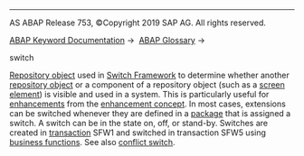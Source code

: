   

* * *

AS ABAP Release 753, ©Copyright 2019 SAP AG. All rights reserved.

[ABAP Keyword Documentation](javascript:call_link\('abenabap.htm'\)) →  [ABAP Glossary](javascript:call_link\('abenabap_glossary.htm'\)) → 

switch

[Repository object](javascript:call_link\('abenrepository_object_glosry.htm'\) "Glossary Entry") used in [Switch Framework](javascript:call_link\('abenswitch_framework_glosry.htm'\) "Glossary Entry") to determine whether another [repository object](javascript:call_link\('abenrepository_object_glosry.htm'\) "Glossary Entry") or a component of a repository object (such as a [screen element](javascript:call_link\('abenscreen_element_glosry.htm'\) "Glossary Entry")) is visible and used in a system. This is particularly useful for [enhancements](javascript:call_link\('abenenhancement_glosry.htm'\) "Glossary Entry") from the [enhancement concept](javascript:call_link\('abenenhancement_concept_glosry.htm'\) "Glossary Entry"). In most cases, extensions can be switched whenever they are defined in a [package](javascript:call_link\('abenpackage_glosry.htm'\) "Glossary Entry") that is assigned a switch. A switch can be in the state on, off, or stand-by. Switches are created in [transaction](javascript:call_link\('abentransaction_glosry.htm'\) "Glossary Entry") SFW1 and switched in transaction SFW5 using [business functions](javascript:call_link\('abenbusiness_function_glosry.htm'\) "Glossary Entry"). See also [conflict switch](javascript:call_link\('abenconflict_switch_glosry.htm'\) "Glossary Entry").